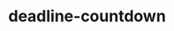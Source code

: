 # deadline-countdown

<!--
TODO: 'deadline set for:'
TODO: deadline info panel about deadline date and able to update or delete countdown
TODO: update deadline
TODO: delete deadline
TODO: add new countdown
TODO: when click btn 'set deadline' date info is written to localStorage
TODO: countdown.js need to message on screen when coutdown finished or when deadline is less then current date
TODO: Read me datepicker.js and tinepicker.js
TODO: todo vscode extension like TODO highlighter
TODO: Set name of deadline. 2 days to new year
TODO: Deadline is over
 -->

